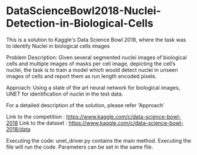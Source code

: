 # DataScienceBowl2018-Nuclei-Detection-in-Biological-Cells

This is a solution to Kaggle's Data Science Bowl 2018, where the task was to identify Nuclei in biological cells images

Problem Description: Given several segmented nuclei images of biological cells and multiple images of masks per cell image, depicting the cell’s nuclei, the task is to train a model which would detect nuclei in unseen images of cells and report them as run length encoded pixels. 

Approach: Using a state of the art neural network for biological images, UNET for identification of nuclei in the test data.


For a detailed description of the solution, please refer 'Approach'

Link to the competition : https://www.kaggle.com/c/data-science-bowl-2018
Link to the dataset : https://www.kaggle.com/c/data-science-bowl-2018/data

Executing the code:
unet_driver.py contains the main method. Executing the file will run the code. Parameters can be set in the same file.
